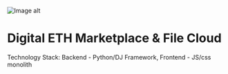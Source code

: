 ![Image alt](https://i.imgur.com/Qd46sNk.jpg)

# Digital ETH Marketplace & File Cloud

Technology Stack: Backend - Python/DJ Framework, Frontend - JS/css monolith
